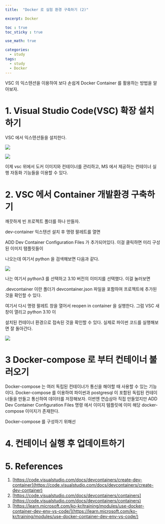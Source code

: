 ```yaml
---
title:  "Docker 로 실험 환경 구축하기 (2)"

excerpt: Docker

toc : true
toc_sticky : true  

use_math: true

categories:
  - study
tags:
  - study
  - Docker
---
```


VSC 의 익스텐션을 이용하여 보다 손쉽게 Docker Container 를 활용하는 방법을 알아보자. 

# 1. Visual Studio Code(VSC) 확장 설치하기

VSC 에서 익스텐션들을 설치한다.

![](https://user-images.githubusercontent.com/113276452/236612870-b3a656c2-4bed-4468-85a3-bb0b36c3f217.png)

![](https://user-images.githubusercontent.com/113276452/236612872-ce9c2868-c531-43e6-bc46-f7cdeabf0f10.png)

이제 vsc 위에서 도커 이미지와 컨테이너를 관리하고,
MS 에서 제공하는 컨테이너 실행 자동화 기능들을 이용할 수 있다. 

# 2. VSC 에서 Container 개발환경 구축하기 

깨끗하게 빈 프로젝트 폴더를 하나 만들자.

dev-container 익스텐션 설치 후 명령 팔레트를 열면 

ADD Dev Container Configuration Files 가 추가되어있다. 이걸 클릭하면 미리 구성된 이미지 탬플릿들이

나오는데 여기서 python 을 검색해보면 다음과 같다.

![](https://user-images.githubusercontent.com/113276452/236620191-134a7718-3542-4f13-9884-e9f6d9ca26a7.png)

나는 여기서 python3 를 선택하고 3.10 버전의 이미지를 선택했다. 이걸 눌러보면 

.devcontainer 이란 폴더가 devcontainer.json 파일을 포함하여 프로젝트에 추가된 것을 확인할 수 있다.

여기서 다시 명령 팔레트 창을 열어서 reopen in container 을 실행한다. 그럼 VSC 새 창이 열리고 python 3.10 이 

설치된 컨테이너 환경으로 접속된 것을 확인할 수 있다. 실제로 파이썬 코드를 실행해보면 잘 돌아간다. 

![](https://user-images.githubusercontent.com/113276452/236620789-4bb79cce-cea5-4fb6-a08c-8189adeaa71a.png)

<!-- 아래는 내가 만든 Graph Neural Network(GNN) 학습을 위한 Dockerfile 예시이다. 

<script src="https://gist.github.com/Sodychoe/74d3f4890abdf5fabe500e7a967dfb75.js"></script> -->

# 3 Docker-compose 로 부터 컨테이너 불러오기

Docker-compose 는 여러 독립된 컨테이너가 통신을 해야할 때 사용할 수 있는 기능이다.
Docker-compose 를 이용하여 파이썬과 postgresql 이 포함된 독립된 컨테이너들을 만들고
통신하여 데이터를 저장해보자. 이번엔 연습삼아 직접 만들었지만 ADD Dev Container Configuration Files 명령
에서 이미지 템플릿에 이미 해당 docker-compose 이미지가 존재한다.

Docker-compose 를 구성하기 위해선 

# 4. 컨테이너 실행 후 업데이트하기 

# 5. References 

1. [https://code.visualstudio.com/docs/devcontainers/create-dev-container](https://code.visualstudio.com/docs/devcontainers/create-dev-container)
1. [https://code.visualstudio.com/docs/devcontainers/containers](https://code.visualstudio.com/docs/devcontainers/containers)
1. [https://learn.microsoft.com/ko-kr/training/modules/use-docker-container-dev-env-vs-code/](https://learn.microsoft.com/ko-kr/training/modules/use-docker-container-dev-env-vs-code/)